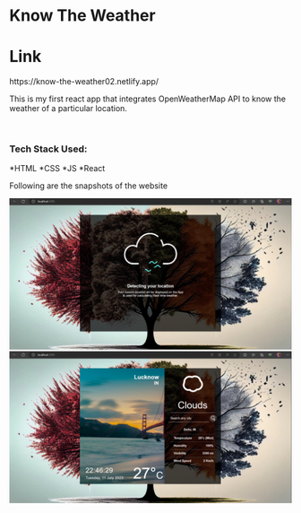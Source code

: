 # Know The Weather

<h1>Link</h1> https://know-the-weather02.netlify.app/ <br>

<p>This is my first react app that integrates OpenWeatherMap API to know the weather of a particular location.</p>
<br>
<h3>Tech Stack Used:</h3>
*HTML
*CSS
*JS
*React
<br>

<p>Following are the snapshots of the website</p>
<img src="https://github.com/Astha369/Know-The-Weather/blob/main/src/images/1.jpeg">
<img src="https://github.com/Astha369/Know-The-Weather/blob/main/src/images/2.jpeg">
